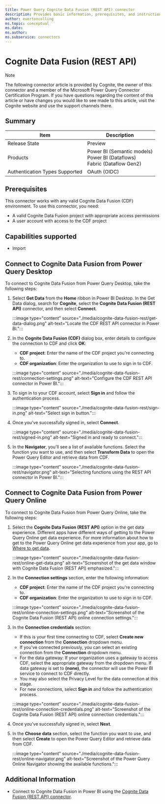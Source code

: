 ```yaml
---
title: Power Query Cognite Data Fusion (REST API) connector
description: Provides basic information, prerequisites, and instructions on how to connect to and use the Cognite Data Fusion (REST API) connector.
author: evertoncolling
ms.topic: conceptual
ms.date:
ms.author:
ms.subservice: connectors
---
```


# Cognite Data Fusion (REST API)

> [!NOTE]
>The following connector article is provided by Cognite, the owner of this connector and a member of the Microsoft Power Query Connector Certification Program. If you have questions regarding the content of this article or have changes you would like to see made to this article, visit the Cognite website and use the support channels there.

## Summary

| Item | Description |
| ---- | ----------- |
| Release State | Preview |
| Products | Power BI (Semantic models)<br/>Power BI (Dataflows)<br/>Fabric (Dataflow Gen2) |
| Authentication Types Supported | OAuth (OIDC) |

## Prerequisites

This connector works with any valid Cognite Data Fusion (CDF) environment. To use this connector, you need:

* A valid Cognite Data Fusion project with appropriate access permissions
* A user account with access to the CDF project

## Capabilities supported

* Import

## Connect to Cognite Data Fusion from Power Query Desktop

To connect to Cognite Data Fusion from Power Query Desktop, take the following steps:

1. Select **Get Data** from the **Home** ribbon in Power BI Desktop. In the Get Data dialog, search for **Cognite**, select the **Cognite Data Fusion (REST API)** connector, and then select **Connect**.

   :::image type="content" source="./media/cognite-data-fusion-rest/get-data-dialog.png" alt-text="Locate the CDF REST API connector in Power BI.":::

2. In the **Cognite Data Fusion (CDF)** dialog box, enter details to configure the connection to CDF and click **OK**:

   * **CDF project**: Enter the name of the CDF project you're connecting to.
   * **CDF organization**: Enter the organization to use to sign in to CDF.

   :::image type="content" source="./media/cognite-data-fusion-rest/connection-settings.png" alt-text="Configure the CDF REST API connector in Power BI.":::

3. To sign in to your CDF account, select **Sign in** and follow the authentication process.

   :::image type="content" source="./media/cognite-data-fusion-rest/sign-in.png" alt-text="Select sign in button.":::

4. Once you've successfully signed in, select **Connect**.

   :::image type="content" source="./media/cognite-data-fusion-rest/signed-in.png" alt-text="Signed in and ready to connect.":::

5. In the **Navigator**, you'll see a list of available functions. Select the function you want to use, and then select **Transform Data** to open the Power Query Editor and retrieve data from CDF.

   :::image type="content" source="./media/cognite-data-fusion-rest/navigator.png" alt-text="Selecting functions using the REST API connector in Power BI.":::

## Connect to Cognite Data Fusion from Power Query Online

To connect to Cognite Data Fusion from Power Query Online, take the following steps:

1. Select the **Cognite Data Fusion (REST API)** option in the get data experience. Different apps have different ways of getting to the Power Query Online get data experience. For more information about how to get to the Power Query Online get data experience from your app, go to [Where to get data](../where-to-get-data.md).

   :::image type="content" source="./media/cognite-data-fusion-rest/online-get-data.png" alt-text="Screenshot of the get data window with Cognite Data Fusion (REST API) emphasized.":::

2. In the **Connection settings** section, enter the following information:

   * **CDF project**: Enter the name of the CDF project you're connecting to.
   * **CDF organization**: Enter the organization to use to sign in to CDF.

   :::image type="content" source="./media/cognite-data-fusion-rest/online-connection-settings.png" alt-text="Screenshot of the Cognite Data Fusion (REST API) online connection settings.":::

3. In the **Connection credentials** section:
   * If this is your first time connecting to CDF, select **Create new connection** from the **Connection** dropdown menu.
   * If you've connected previously, you can select an existing connection from the **Connection** dropdown menu.
   * For the data gateway: If your organization uses a gateway to access CDF, select the appropriate gateway from the dropdown menu. If data gateway is set to **(none)**, the connector will use the Power BI service to connect to CDF directly.
   * You may also select the Privacy Level for the data connection at this stage.
   * For new connections, select **Sign in** and follow the authentication process.

   :::image type="content" source="./media/cognite-data-fusion-rest/online-connection-credentials.png" alt-text="Screenshot of the Cognite Data Fusion (REST API) online connection credentials.":::

4. Once you've successfully signed in, select **Next**.

5. In the **Choose data** section, select the function you want to use, and then select **Create** to open the Power Query Editor and retrieve data from CDF.

   :::image type="content" source="./media/cognite-data-fusion-rest/online-navigator.png" alt-text="Screenshot of the Power Query Online Navigator showing the available functions.":::

## Additional Information

- Connect to Cognite Data Fusion in Power BI using the [Cognite Data Fusion (REST API) connector](https://docs.cognite.com/cdf/dashboards/guides/powerbi/set_up_rest_connector).